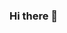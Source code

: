 ### Hi there 👋

<!--
**ColbyKledis/ColbyKledis** is a ✨ _special_ ✨ repository because its `README.md` (this file) appears on your GitHub profile.

Hi! My name is Colby Kledis and I am a student at ETSU. This is my 3rd year being a student here and I am enjoying working in the computer sciene program. 
My favorite hobbys are Dnd, playing video games and Magic the Gathering. 
Im interested learning more about Git and how to use it seemlessly without having to look up how to do things as often.

